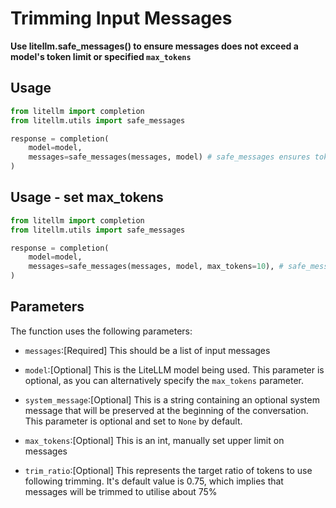 # Trimming Input Messages
**Use litellm.safe_messages() to ensure messages does not exceed a model's token limit or specified `max_tokens`**

## Usage 
```python
from litellm import completion
from litellm.utils import safe_messages

response = completion(
    model=model, 
    messages=safe_messages(messages, model) # safe_messages ensures tokens(messages) < max_tokens(model)
) 
```

## Usage - set max_tokens
```python
from litellm import completion
from litellm.utils import safe_messages

response = completion(
    model=model, 
    messages=safe_messages(messages, model, max_tokens=10), # safe_messages ensures tokens(messages) < max_tokens
) 
```

## Parameters

The function uses the following parameters:

- `messages`:[Required] This should be a list of input messages 

- `model`:[Optional] This is the LiteLLM model being used. This parameter is optional, as you can alternatively specify the `max_tokens` parameter.

- `system_message`:[Optional] This is a string containing an optional system message that will be preserved at the beginning of the conversation. This parameter is optional and set to `None` by default.

- `max_tokens`:[Optional] This is an int, manually set upper limit on messages

- `trim_ratio`:[Optional] This represents the target ratio of tokens to use following trimming. It's default value is 0.75, which implies that messages will be trimmed to utilise about 75%